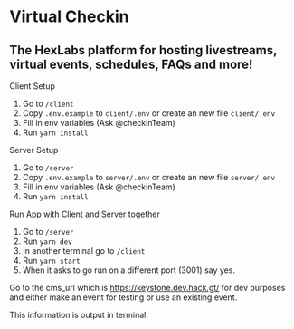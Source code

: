 # Virtual Checkin

## The HexLabs platform for hosting livestreams, virtual events, schedules, FAQs and more!

Client Setup

1. Go to `/client`
2. Copy `.env.example` to `client/.env` or create an new file `client/.env`
3. Fill in env variables (Ask @checkinTeam)
4. Run `yarn install`

Server Setup

1. Go to `/server`
2. Copy `.env.example` to `server/.env` or create an new file `server/.env`
3. Fill in env variables (Ask @checkinTeam)
4. Run `yarn install`

Run App with Client and Server together

1. Go to `/server`
2. Run `yarn dev`
3. In another terminal go to `/client`
4. Run `yarn start`
5. When it asks to go run on a different port (3001) say yes.

Go to the cms_url which is https://keystone.dev.hack.gt/ for dev purposes and either make an event for testing or use an existing event.

This information is output in terminal.
